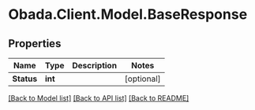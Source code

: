 
# Obada.Client.Model.BaseResponse

## Properties

Name | Type | Description | Notes
------------ | ------------- | ------------- | -------------
**Status** | **int** |  | [optional] 

[[Back to Model list]](../README.md#documentation-for-models)
[[Back to API list]](../README.md#documentation-for-api-endpoints)
[[Back to README]](../README.md)

